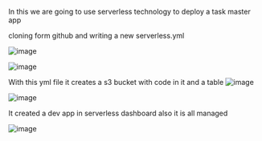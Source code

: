 In this we are going to use serverless technology to deploy a task master app

cloning form github and writing a new serverless.yml

![image](https://github.com/padmalakum/serverless-project/assets/92623347/bf2b9ada-bd46-4206-b8ca-268af7f09c3d)

![image](https://github.com/padmalakum/serverless-project/assets/92623347/2c87cdaf-24bf-426d-a0f9-2a8889b5ff38)

With this yml file it creates a s3 bucket with code in it  and a table 
![image](https://github.com/padmalakum/serverless-project/assets/92623347/0d107a3c-20a6-43a9-a514-3a6a43a6d0f2)

![image](https://github.com/padmalakum/serverless-project/assets/92623347/1d834b75-b743-4667-b44f-1e3be80a5e89)

It created a dev app in serverless dashboard also it is all managed

![image](https://github.com/padmalakum/serverless-project/assets/92623347/f993399b-c746-4924-934e-cef43241a8f5)





